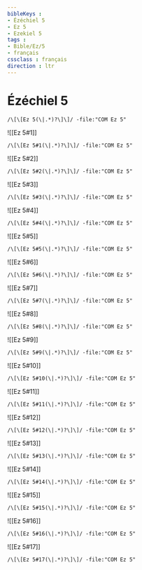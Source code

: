 ```yaml
---
bibleKeys : 
- Ézéchiel 5
- Ez 5
- Ezekiel 5
tags : 
- Bible/Ez/5
- français
cssclass : français
direction : ltr
---
```


# Ézéchiel 5

```query
/\[\[Ez 5(\|.*)?\]\]/ -file:"COM Ez 5"
```



![[Ez 5#1]]

```query
/\[\[Ez 5#1(\|.*)?\]\]/ -file:"COM Ez 5"
```

![[Ez 5#2]]

```query
/\[\[Ez 5#2(\|.*)?\]\]/ -file:"COM Ez 5"
```

![[Ez 5#3]]

```query
/\[\[Ez 5#3(\|.*)?\]\]/ -file:"COM Ez 5"
```

![[Ez 5#4]]

```query
/\[\[Ez 5#4(\|.*)?\]\]/ -file:"COM Ez 5"
```

![[Ez 5#5]]

```query
/\[\[Ez 5#5(\|.*)?\]\]/ -file:"COM Ez 5"
```

![[Ez 5#6]]

```query
/\[\[Ez 5#6(\|.*)?\]\]/ -file:"COM Ez 5"
```

![[Ez 5#7]]

```query
/\[\[Ez 5#7(\|.*)?\]\]/ -file:"COM Ez 5"
```

![[Ez 5#8]]

```query
/\[\[Ez 5#8(\|.*)?\]\]/ -file:"COM Ez 5"
```

![[Ez 5#9]]

```query
/\[\[Ez 5#9(\|.*)?\]\]/ -file:"COM Ez 5"
```

![[Ez 5#10]]

```query
/\[\[Ez 5#10(\|.*)?\]\]/ -file:"COM Ez 5"
```

![[Ez 5#11]]

```query
/\[\[Ez 5#11(\|.*)?\]\]/ -file:"COM Ez 5"
```

![[Ez 5#12]]

```query
/\[\[Ez 5#12(\|.*)?\]\]/ -file:"COM Ez 5"
```

![[Ez 5#13]]

```query
/\[\[Ez 5#13(\|.*)?\]\]/ -file:"COM Ez 5"
```

![[Ez 5#14]]

```query
/\[\[Ez 5#14(\|.*)?\]\]/ -file:"COM Ez 5"
```

![[Ez 5#15]]

```query
/\[\[Ez 5#15(\|.*)?\]\]/ -file:"COM Ez 5"
```

![[Ez 5#16]]

```query
/\[\[Ez 5#16(\|.*)?\]\]/ -file:"COM Ez 5"
```

![[Ez 5#17]]

```query
/\[\[Ez 5#17(\|.*)?\]\]/ -file:"COM Ez 5"
```

